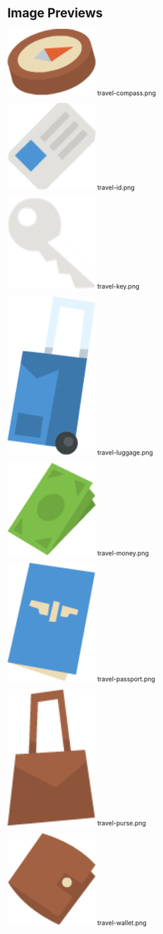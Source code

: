 # Image Previews

<img src="travel-compass.png" width="200" /> travel-compass.png<br>

<img src="travel-id.png" width="200" /> travel-id.png<br>

<img src="travel-key.png" width="200" /> travel-key.png<br>

<img src="travel-luggage.png" width="200" /> travel-luggage.png<br>

<img src="travel-money.png" width="200" /> travel-money.png<br>

<img src="travel-passport.png" width="200" /> travel-passport.png<br>

<img src="travel-purse.png" width="200" /> travel-purse.png<br>

<img src="travel-wallet.png" width="200" /> travel-wallet.png<br>

